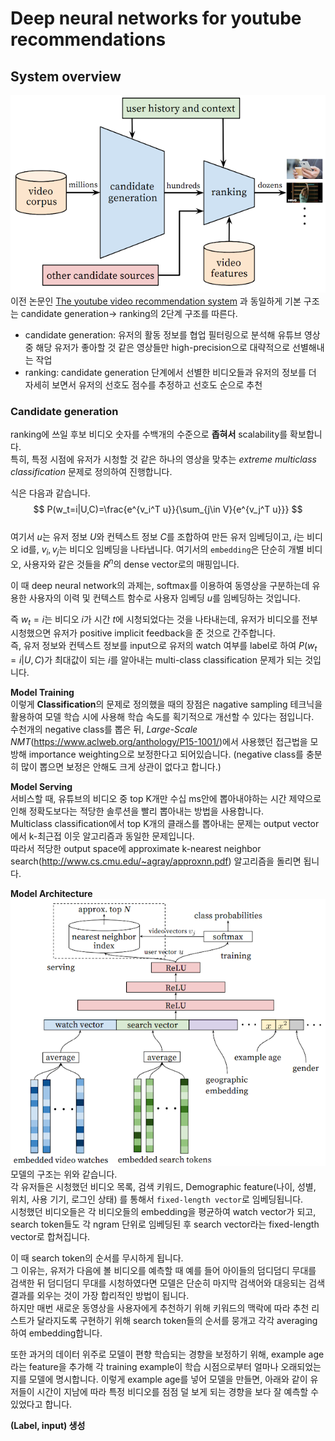 # Deep neural networks for youtube recommendations

## System overview
![](./img/system%20overview.png)  
이전 논문인 [The youtube video recommendation system](https://github.com/seovalue/paper-study/blob/master/Papers/Week3/The_YouTube_Video_Recommendation_System.md) 과 동일하게 기본 구조는 candidate generation-> ranking의 2단계 구조를 따른다.  
* candidate generation: 유저의 활동 정보를 협업 필터링으로 분석해 유튜브 영상 중 해당 유저가 좋아할 것 같은 영상들만 high-precision으로 대략적으로 선별해내는 작업  
* ranking: candidate generation 단계에서 선별한 비디오들과 유저의 정보를 더 자세히 보면서 유저의 선호도 점수를 추정하고 선호도 순으로 추천  

### Candidate generation
ranking에 쓰일 후보 비디오 숫자를 수백개의 수준으로 **좁혀서** scalability를 확보합니다.  
특히, 특정 시점에 유저가 시청할 것 같은 하나의 영상을 맞추는 *extreme multiclass classification* 문제로 정의하여 진행합니다.
  
식은 다음과 같습니다.
$$
P(w_t=i|U,C)=\frac{e^{v_i^T u}}{\sum_{j\in V}{e^{v_j^T u}}}
$$  
여기서 $u$는 유저 정보 $U$와 컨텍스트 정보 $C$를 조합하여 만든 유저 임베딩이고, $i$는 비디오 id를, $v_i,v_j$는 비디오 임베딩을 나타냅니다.
여기서의 `embedding`은 단순히 개별 비디오, 사용자와 같은 것들을 $R^n$의 dense vector로의 매핑입니다.  

이 때 deep neural network의 과제는, softmax를 이용하여 동영상을 구분하는데 유용한 사용자의 이력 및 컨텍스트 함수로 사용자 임베딩 $u$를 임베딩하는 것입니다.  

즉 $w_t=i$는 비디오 $i$가 시간 $t$에 시청되었다는 것을 나타내는데, 유저가 비디오를 전부 시청했으면 유저가 positive implicit feedback을 준 것으로 간주합니다.  
즉, 유저 정보와 컨텍스트 정보를 input으로 유저의 watch 여부를 label로 하여 $P(w_t=i|U,C)$가 최대값이 되는 $i$를 알아내는 multi-class classification 문제가 되는 것입니다.  


**Model Training**  
이렇게 **Classification**의 문제로 정의했을 때의 장점은 nagative sampling 테크닉을 활용하여 모델 학습 시에 사용해 학습 속도를 획기적으로 개선할 수 있다는 점입니다.   
수천개의 negative class를 뽑은 뒤, *Large-Scale NMT*(https://www.aclweb.org/anthology/P15-1001/)에서 사용했던 접근법을 모방해 importance weighting으로 보정한다고 되어있습니다. (negative class를 충분히 많이 뽑으면 보정은 안해도 크게 상관이 없다고 합니다.) 

**Model Serving**  
서비스할 때, 유튜브의 비디오 중 top K개만 수십 ms안에 뽑아내야하는 시간 제약으로 인해 정확도보다는 적당한 솔루션을 빨리 뽑아내는 방법을 사용합니다.  
Multiclass classification에서 top K개의 클래스를 뽑아내는 문제는 output vector에서 k-최근접 이웃 알고리즘과 동일한 문제입니다.  
따라서 적당한 output space에 approximate k-nearest neighbor search(http://www.cs.cmu.edu/~agray/approxnn.pdf) 알고리즘을 돌리면 됩니다.
  
**Model Architecture**
![](./img/model%20architecture.png)  
모델의 구조는 위와 같습니다.  
각 유저들은 시청했던 비디오 목록, 검색 키워드, Demographic feature(나이, 성별, 위치, 사용 기기, 로그인 상태) 를 통해서 `fixed-length vector`로 임베딩됩니다.  
시청했던 비디오들은 각 비디오들의 embedding을 평균하여 watch vector가 되고, search token들도 각 ngram 단위로 임베딩된 후 search vector라는 fixed-length vector로 합쳐집니다.  

이 때 search token의 순서를 무시하게 됩니다.  
그 이유는, 유저가 다음에 볼 비디오를 예측할 때 예를 들어 아이들의 덤디덤디 무대를 검색한 뒤 덤디덤디 무대를 시청하였다면 모델은 단순히 마지막 검색어와 대응되는 검색 결과를 외우는 것이 가장 합리적인 방법이 됩니다.  
하지만 매번 새로운 동영상을 사용자에게 추천하기 위해 키워드의 맥락에 따라 추천 리스트가 달라지도록 구현하기 위해 search token들의 순서를 뭉개고 각각 averaging하여 embedding합니다.  

또한 과거의 데이터 위주로 모델이 편향 학습되는 경향을 보정하기 위해, example age라는 feature을 추가해 각 training example이 학습 시점으로부터 얼마나 오래되었는지를 모델에 명시합니다.
이렇게 example age를 넣어 모델을 만들면, 아래와 같이 유저들이 시간이 지남에 따라 특정 비디오를 점점 덜 보게 되는 경향을 보다 잘 예측할 수 있었다고 합니다.

**(Label, input) 생성**